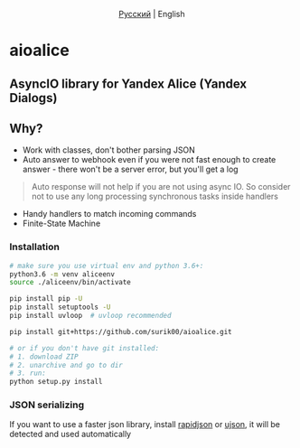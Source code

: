 <p align="center">
    <a href="README.md">Русский</a> | English
</p>


# aioalice

## AsyncIO library for Yandex Alice (Yandex Dialogs) 


## Why?
- Work with classes, don't bother parsing JSON
- Auto answer to webhook even if you were not fast enough to create answer - there won't be a server error, but you'll get a log
> Auto response will not help if you are not using async IO. So consider not to use any long processing synchronous tasks inside handlers
- Handy handlers to match incoming commands
- Finite-State Machine


### Installation

```bash
# make sure you use virtual env and python 3.6+:
python3.6 -m venv aliceenv
source ./aliceenv/bin/activate

pip install pip -U
pip install setuptools -U
pip install uvloop  # uvloop recommended

pip install git+https://github.com/surik00/aioalice.git

# or if you don't have git installed:
# 1. download ZIP
# 2. unarchive and go to dir
# 3. run:
python setup.py install
```


### JSON serializing

If you want to use a faster json library, install [rapidjson](https://github.com/python-rapidjson/python-rapidjson) or [ujson](https://github.com/esnme/ultrajson), it will be detected and used automatically
